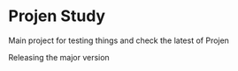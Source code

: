 # Projen Study

Main project for testing things and check the latest of Projen

Releasing the major version 
